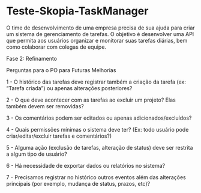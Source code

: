 # Teste-Skopia-TaskManager
O time de desenvolvimento de uma empresa precisa de sua ajuda para criar um sistema de gerenciamento de tarefas. O objetivo é desenvolver uma API que permita aos usuários organizar e monitorar suas tarefas diárias, bem como colaborar com colegas de equipe.

Fase 2: Refinamento

Perguntas para o PO para Futuras Melhorias

1 - O histórico das tarefas deve registrar também a criação da tarefa (ex: “Tarefa criada”) ou apenas alterações posteriores?

2 - O que deve acontecer com as tarefas ao excluir um projeto? Elas também devem ser removidas?

3 - Os comentários podem ser editados ou apenas adicionados/excluídos?

4 - Quais permissões mínimas o sistema deve ter? (Ex: todo usuário pode criar/editar/excluir tarefas e comentários?)

5 - Alguma ação (exclusão de tarefas, alteração de status) deve ser restrita a algum tipo de usuário?

6 - Há necessidade de exportar dados ou relatórios no sistema?

7 - Precisamos registrar no histórico outros eventos além das alterações principais (por exemplo, mudança de status, prazos, etc)?
